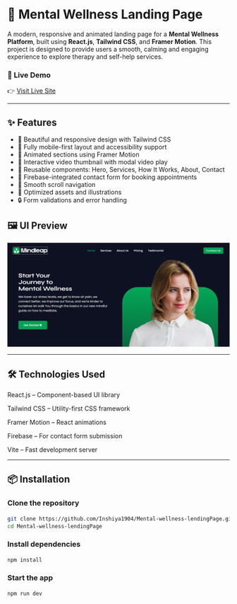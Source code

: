 # 🧠 Mental Wellness Landing Page

A modern, responsive and animated landing page for a **Mental Wellness Platform**, built using **React.js**, **Tailwind CSS**, and **Framer Motion**. This project is designed to provide users a smooth, calming and engaging experience to explore therapy and self-help services.

### 🔗 Live Demo
👉 [Visit Live Site](https://mental0-wellness-lending-page.vercel.app/)

---

## ✨ Features

- 🎨 Beautiful and responsive design with Tailwind CSS
- 🚀 Fully mobile-first layout and accessibility support
- 🔄 Animated sections using Framer Motion
- 🎥 Interactive video thumbnail with modal video play
- 🧾 Reusable components: Hero, Services, How It Works, About, Contact
- 📝 Firebase-integrated contact form for booking appointments
- 📍 Smooth scroll navigation
- 📸 Optimized assets and illustrations
- 🔒 Form validations and error handling

## 🖼️ UI Preview

![Project Screenshot](./public/Screenshot.png)

---

## 🛠️ Technologies Used

React.js – Component-based UI library

Tailwind CSS – Utility-first CSS framework

Framer Motion – React animations

Firebase – For contact form submission

Vite – Fast development server

---

## 📦 Installation

### Clone the repository

```bash
git clone https://github.com/Inshiya1904/Mental-wellness-lendingPage.git
cd Mental-wellness-lendingPage
```

### Install dependencies

```bash
npm install
```

### Start the app

```bash
npm run dev
```
